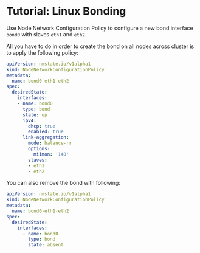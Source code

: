 # Tutorial: Linux Bonding

Use Node Network Configuration Policy to configure a new bond interface `bond0`
with slaves `eth1` and `eth2`.

All you have to do in order to create the bond on all nodes across cluster is
to apply the following policy:

```yaml
apiVersion: nmstate.io/v1alpha1
kind: NodeNetworkConfigurationPolicy
metadata:
  name: bond0-eth1-eth2
spec:
  desiredState:
    interfaces:
    - name: bond0
      type: bond
      state: up
      ipv4:
        dhcp: true
        enabled: true
      link-aggregation:
        mode: balance-rr
        options:
          miimon: '140'
        slaves:
        - eth1
        - eth2
```

You can also remove the bond with following:

```yaml
apiVersion: nmstate.io/v1alpha1
kind: NodeNetworkConfigurationPolicy
metadata:
  name: bond0-eth1-eth2
spec:
  desiredState:
    interfaces:
      - name: bond0
        type: bond
        state: absent
```
